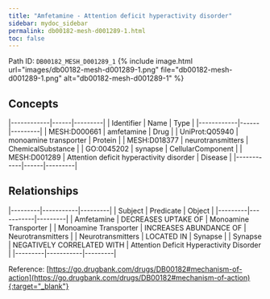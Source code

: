 ```yaml
---
title: "Amfetamine - Attention deficit hyperactivity disorder"
sidebar: mydoc_sidebar
permalink: db00182-mesh-d001289-1.html
toc: false 
---
```



Path ID: `DB00182_MESH_D001289_1`
{% include image.html url="images/db00182-mesh-d001289-1.png" file="db00182-mesh-d001289-1.png" alt="db00182-mesh-d001289-1" %}

## Concepts

|------------|------|---------|
| Identifier | Name | Type    |
|------------|------|---------|
| MESH:D000661 | amfetamine | Drug |
| UniProt:Q05940 | monoamine transporter | Protein |
| MESH:D018377 | neurotransmitters | ChemicalSubstance |
| GO:0045202 | synapse | CellularComponent |
| MESH:D001289 | Attention deficit hyperactivity disorder | Disease |
|------------|------|---------|

## Relationships

|---------|-----------|---------|
| Subject | Predicate | Object  |
|---------|-----------|---------|
| Amfetamine | DECREASES UPTAKE OF | Monoamine Transporter |
| Monoamine Transporter | INCREASES ABUNDANCE OF | Neurotransmitters |
| Neurotransmitters | LOCATED IN | Synapse |
| Synapse | NEGATIVELY CORRELATED WITH | Attention Deficit Hyperactivity Disorder |
|---------|-----------|---------|

Reference: [https://go.drugbank.com/drugs/DB00182#mechanism-of-action](https://go.drugbank.com/drugs/DB00182#mechanism-of-action){:target="_blank"}